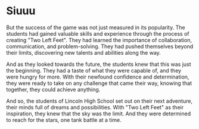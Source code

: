 # Siuuu

But the success of the game was not just measured in its popularity. The students had gained valuable skills and experience through the process of creating "Two Left Feet". They had learned the importance of collaboration, communication, and problem-solving. They had pushed themselves beyond their limits, discovering new talents and abilities along the way.

And as they looked towards the future, the students knew that this was just the beginning. They had a taste of what they were capable of, and they were hungry for more. With their newfound confidence and determination, they were ready to take on any challenge that came their way, knowing that together, they could achieve anything.

And so, the students of Lincoln High School set out on their next adventure, their minds full of dreams and possibilities. With "Two Left Feet" as their inspiration, they knew that the sky was the limit. And they were determined to reach for the stars, one tank battle at a time.